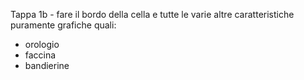 Tappa 1b - fare il bordo della cella e tutte le varie altre caratteristiche puramente grafiche quali: 
- orologio 
- faccina 
- bandierine 
